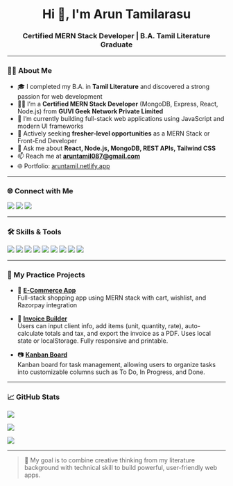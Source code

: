 <h1 align="center">Hi 👋, I'm Arun Tamilarasu</h1>
<h3 align="center">Certified MERN Stack Developer | B.A. Tamil Literature Graduate</h3>

---

### 👨‍🎓 About Me

- 🎓 I completed my B.A. in **Tamil Literature** and discovered a strong passion for web development
- 🧑‍💻 I’m a **Certified MERN Stack Developer** (MongoDB, Express, React, Node.js) from **GUVI Geek Network Private Limited**
- 🌱 I’m currently building full-stack web applications using JavaScript and modern UI frameworks
- 💼 Actively seeking **fresher-level opportunities** as a MERN Stack or Front-End Developer
- 💬 Ask me about **React, Node.js, MongoDB, REST APIs, Tailwind CSS**
- 📫 Reach me at **aruntamil087@gmail.com**
- 🌐 Portfolio: [aruntamil.netlify.app](https://arunportfolio001.netlify.app/)

---

### 🌐 Connect with Me

<p align="left">
  <a href="https://arunportfolio001.netlify.app/" target="_blank"><img src="https://img.shields.io/badge/Portfolio-000?style=for-the-badge&logo=vercel&logoColor=white" /></a>
  <a href="https://www.linkedin.com/in/arun-t-07b683331/" target="_blank"><img src="https://img.shields.io/badge/LinkedIn-0077B5?style=for-the-badge&logo=linkedin&logoColor=white" /></a>
  <a href="mailto:aruntamil087@gmail.com"><img src="https://img.shields.io/badge/Gmail-D14836?style=for-the-badge&logo=gmail&logoColor=white" /></a>
</p>

---

### 🛠️ Skills & Tools

<p>
  <img src="https://img.shields.io/badge/MongoDB-4EA94B?style=flat&logo=mongodb&logoColor=white"/>
  <img src="https://img.shields.io/badge/Express.js-000000?style=flat&logo=express&logoColor=white"/>
  <img src="https://img.shields.io/badge/React-61DAFB?style=flat&logo=react&logoColor=black"/>
  <img src="https://img.shields.io/badge/Node.js-339933?style=flat&logo=nodedotjs&logoColor=white"/>
  <img src="https://img.shields.io/badge/TailwindCSS-06B6D4?style=flat&logo=tailwindcss&logoColor=white"/>
  <img src="https://img.shields.io/badge/JavaScript-F7DF1E?style=flat&logo=javascript&logoColor=black"/>
  <img src="https://img.shields.io/badge/Git-F05032?style=flat&logo=git&logoColor=white"/>
  <img src="https://img.shields.io/badge/GitHub-000?style=flat&logo=github&logoColor=white"/>
  <img src="https://img.shields.io/badge/Postman-FF6C37?style=flat&logo=postman&logoColor=white"/>
</p>

---

### 💼 My Practice Projects

- 🛒 [**E-Commerce App**](https://github.com/aruntamilarasu123)  
  Full-stack shopping app using MERN stack with cart, wishlist, and Razorpay integration

- 🧾 [**Invoice Builder**](https://github.com/aruntamilarasu123/Invoice-Builder)  
  Users can input client info, add items (unit, quantity, rate), auto-calculate totals and tax, and export the invoice as a PDF. Uses local state or localStorage. Fully responsive and printable.

- 📷 [**Kanban Board**](https://github.com/aruntamilarasu123/kanban-board-app)  
  Kanban board for task management, allowing users to organize tasks into customizable columns such as To Do, In Progress, and Done.

---

### 📈 GitHub Stats

<p align="left">
  <img src="https://github-readme-stats.vercel.app/api?username=aruntamilarasu123&show_icons=true&theme=react" />
</p>
<p align="left">
  <img src="https://github-readme-streak-stats.herokuapp.com?user=aruntamilarasu123&theme=react" />
</p>
<p align="left">
  <img src="https://github-readme-stats.vercel.app/api/top-langs/?username=aruntamilarasu123&layout=compact&theme=react" />
</p>

---

> 🎯 My goal is to combine creative thinking from my literature background with technical skill to build powerful, user-friendly web apps.

